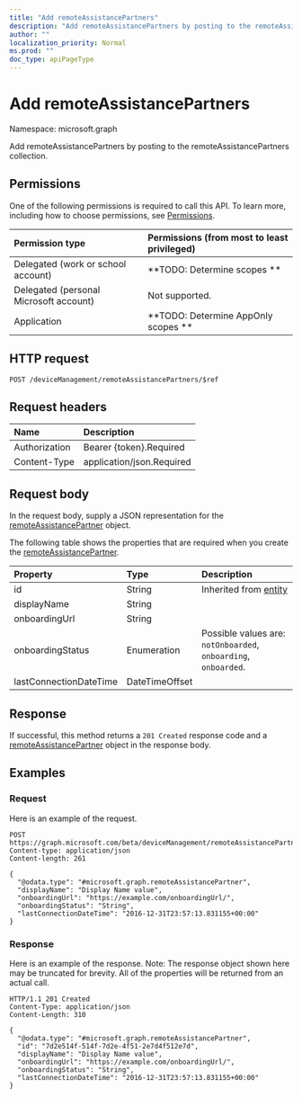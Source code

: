 ```yaml
---
title: "Add remoteAssistancePartners"
description: "Add remoteAssistancePartners by posting to the remoteAssistancePartners collection."
author: ""
localization_priority: Normal
ms.prod: ""
doc_type: apiPageType
---
```


# Add remoteAssistancePartners

Namespace: microsoft.graph

Add remoteAssistancePartners by posting to the remoteAssistancePartners collection.

## Permissions
One of the following permissions is required to call this API. To learn more, including how to choose permissions, see [Permissions](/concepts/permissions-reference.md).

|Permission type|Permissions (from most to least privileged)|
|:---|:---|
|Delegated (work or school account)|**TODO: Determine scopes **|
|Delegated (personal Microsoft account)|Not supported.|
|Application|**TODO: Determine AppOnly scopes **|

## HTTP request
<!-- {
  "blockType": "ignored"
}
-->
``` http
POST /deviceManagement/remoteAssistancePartners/$ref
```

## Request headers
|Name|Description|
|:---|:---|
|Authorization|Bearer {token}.Required|
|Content-Type|application/json.Required|

## Request body
In the request body, supply a JSON representation for the [remoteAssistancePartner](../resources/remoteassistancepartner.md) object.

The following table shows the properties that are required when you create the [remoteAssistancePartner](../resources/remoteassistancepartner.md).

|Property|Type|Description|
|:---|:---|:---|
|id|String| Inherited from [entity](../resources/entity.md)|
|displayName|String||
|onboardingUrl|String||
|onboardingStatus|Enumeration| Possible values are: `notOnboarded`, `onboarding`, `onboarded`.|
|lastConnectionDateTime|DateTimeOffset||



## Response
If successful, this method returns a `201 Created` response code and a [remoteAssistancePartner](../resources/remoteassistancepartner.md) object in the response body.

## Examples

### Request
Here is an example of the request.
<!-- {
  "blockType": "request",
  "name": "create_remoteassistancepartner_from_"
}
-->
``` http
POST https://graph.microsoft.com/beta/deviceManagement/remoteAssistancePartners
Content-type: application/json
Content-length: 261

{
  "@odata.type": "#microsoft.graph.remoteAssistancePartner",
  "displayName": "Display Name value",
  "onboardingUrl": "https://example.com/onboardingUrl/",
  "onboardingStatus": "String",
  "lastConnectionDateTime": "2016-12-31T23:57:13.831155+00:00"
}
```

### Response
Here is an example of the response. Note: The response object shown here may be truncated for brevity. All of the properties will be returned from an actual call.
<!-- {
  "blockType": "response",
  "truncated": true,
  "@odata.type": "microsoft.graph.remoteassistancepartner"
}
-->
``` http
HTTP/1.1 201 Created
Content-Type: application/json
Content-Length: 310

{
  "@odata.type": "#microsoft.graph.remoteAssistancePartner",
  "id": "7d2e514f-514f-7d2e-4f51-2e7d4f512e7d",
  "displayName": "Display Name value",
  "onboardingUrl": "https://example.com/onboardingUrl/",
  "onboardingStatus": "String",
  "lastConnectionDateTime": "2016-12-31T23:57:13.831155+00:00"
}
```

